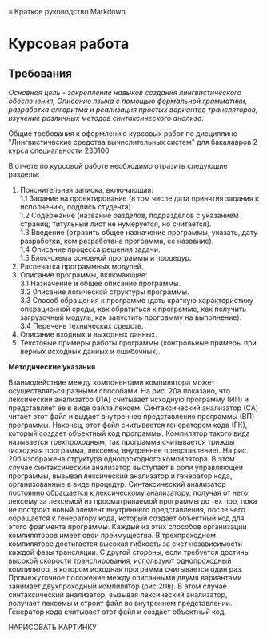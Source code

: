 ≡ Краткое руководство Markdown

# Курсовая работа
## Требования

*Основная цель - закрепление навыков создания лингвистического обеспечения, Описание языка с помощью формальной грамматики, разработка алгоритма и реализация простых вариантов трансляторов, изучение различных методов синтаксического анализа.*

Общие требования к оформлению курсовых работ по дисциплине "Лингвистичвские средства вычислительных систем" для бакалавров 2 курса специальности 230100

В отчете по курсовой работе необходимо отразить следующие разделы:
1. Пояснительная записка, включающая:  
1.1 Задание на проектирование (в том числе дата принятия задания к исполнению, подпись студента).  
1.2 Содержание (название разделов, подразделов с указанием страниц; титульный лист не нумеруется, но считается).  
1.3 Введение (отразить общее назначение программы, указать, дату разработки, кем разработана программа, ее название).  
1.4 Описание процесса решения задачи.  
1.5 Блок-схема основной программы и процедур.  
2. Распечатка программных модулей.
3. Описание программы, включающее:  
3.1 Назначение и общее описание программы.      
3.2 0писание логической структуры программы.  
3.3 Способ обращения к программе (дать краткую характеристику операционной среды, как обратиться к программе, как получить загрузочный модуль, как запустить программу на выполнение).  
3.4 Перечень технических средств.
4. Описание входных и выходных данных.
5. Текстовые примеры работы программы (контрольные примеры при верных исходных данных и ошибочных).


**Методические указания**

Взаимодействие между компонентами компилятора может осуществляться разными способами. На рис. 20а показано, что лексический анализатор (ЛА) считывает исходную программу (ИП) и представляет ее в виде файла лексем. Синтаксический анализатор (СА) читает этот файл и выдает внутреннее представление программы (ВП) программы. Наконец, этот файл считывается генератором кода (ГК), который создает объектный код программы. Компилятор такого вида называется трехпроходным, так программа считывается трижды (исходная программа, лексемы, внутреннее представление).
На рис. 20б изображена структура однопроходного компилятора. В этом случае синтаксический анализатор выступает в роли управляющей программы, вызывая лексический анализатор и генератор кода, организованные в виде процедур. Синтаксический анализатор постоянно обращается к лексическому анализатору, получая от него лексему за лексемой из просматриваемой программы до тех пор, пока не построит новый элемент внутреннего представления, после чего обращается к генератору кода, который создает объектный код для этого фрагмента программы.
Каждый из этих способов организации компиляторов имеет свои преимущества. В трехпроходном компиляторе достигается высокая гибкость за счет независимости каждой фазы трансляции. С другой стороны, если требуется достичь высокой скорости транслирования, используют однопроходный компилятор, в котором исходная программа считывается один раз.
Промежуточное положение между описанными двумя вариантами занимает двухпроходный компилятор (рис.20в). В этом случае синтаксический анализатор, вызывая лексический анализатор, получает лексемы и строит файл во внутреннем представлении. Генератор кода считывает этот файл и создает объектный код.


НАРИСОВАТЬ КАРТИНКУ